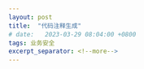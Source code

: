```yaml
---
layout: post
title:  "代码注释生成"
# date:   2023-03-29 08:04:00 +0800
tags: 业务安全
excerpt_separator: <!--more-->
---
```


<head>
    <script src="https://cdn.mathjax.org/mathjax/latest/MathJax.js?config=TeX-AMS-MML_HTMLorMML" type="text/javascript"></script>
    <script type="text/x-mathjax-config">
        MathJax.Hub.Config({
            tex2jax: {
            skipTags: ['script', 'noscript', 'style', 'textarea', 'pre'],
            inlineMath: [['$','$']]
            
            }
        });
    </script>
</head>





在一篇关于代码注释生成的综述[\[1\]](#1) 中，将注释生成大体上分为Information Retrieval Based、NN based 以及其他方法。本文主要关注基于NN的注释生成方法。代码注释生成是一个经典NL-PL问题，NL=natural language，PL=programming language。 <!--more--> 一个从sql到描述的例子：

<div align="center">
  <img src="/_posts/codenn.png" width = 500 />
</div>

# CodeNN

CodeNN[\[2\]](#2) 基于LSTM+attention机制实现注释生成，注意力机制作用于LSTM状态向量与代码token embedding之间。模型接结构如下图。
其中 $c_i$ 表示代码token，$F$ 为其Embedding。$n_i$ 表示注释token，$E$ 为其Embedding。$h_i$表示LSTM的hidden state，$A$ 表示attention模块，隐藏状态$h_i$作为Q，代码token的embedding作为K和V，通过attention机制得到向量$t_i$，与隐藏状态$h_i$相加用于预测注释token。

<div align="center">
  <img src="/_posts/codennstructure.png" width = 500 />
</div>

一些实现细节：
- 训练序列的开头结尾加入了 \<START> \<END> token，频率小于3的token统一为\<UKN>。
- SQL数据集代码token数为31,667，注释token数为7,470，数据对为32,337个；C#数据集代码token数为747，注释token数为2,506，数据对为66,015个。

# DeepCom
DeepCom[\[3\]](#3) 相比 CodeNN[\[2\]](#2) 有两点变化：
- 利用LSTM+attention构建Seq2Seq结构
- 引入基于AST(Abstract Syntax Tree)的结构特征

## 基于LSTM+attention的Seq2Seq模型结构

<div align="center">
  <img src="/_posts/deepcomstructure.png" width = 500 />
</div>
整体结构参照经典Encoder Decoder结构，我们把焦点放在context vector和decoder输出部分$P(Y|X)$。Context vector的计算依赖attention，decoder的hidden state $h_{t-1}$作为Q，encoder的hidden state $s$ 作为K和V，通过attention机制得到context vector。输出部分如下估计$p(y_i|y_1,...,y_{i-1},x) = g(h_{t-1}, y_{t-1}, c_i)$，其中$c_i$为context vector。

## AST 和 SBT遍历
代码都可以抽象为[AST](https://en.wikipedia.org/wiki/Abstract_syntax_tree)，AST的前序、中序遍历等常规遍历可能存在歧义：同一个遍历结果可能对应多种函数实现，因此提出SBT遍历，SBT遍历可以唯一地恢复为对应的AST。下面是一个例子。

<div align="center">
  <img src="/_posts/ast.png" width = 500 />
</div>

## 一些实现细节
- 使用的数据集是9714个github java项目，69708个method-doc pair
- Attention-based Seq2Seq 结构的引入带来了大部分增益，AST带来小幅增益

<div align="center">
  <img src="/_posts/seq2seqimprove.png" width = 400 />
</div>

# Hybrid2Seq_Attn_Drl [\[4\]](#4)
该方法的主要改变是直接使用BLEU作为奖赏函数进行强化学习训练，使用Actor-Critc结构。
![Hybrid2Seq](/_posts/hybrid2seq.png)
# Code2Seq [\[5\]](#5)

<div align="center">
  <img src="/_posts/code2seq.png" width = 800 />
</div>
Code2Seq的主要思想是通过路径采样对AST树的结构和节点分别做表示，同样使用encoder-decoder结构。
## AST path encoder
从网络结构图的左侧可以看出，它针对每个path计算其表示，再送入全连接层。
Path的选择方法：给定一个AST树，有众多叶子节点，这些叶子节点两两之间可以形成路径，在这些路径中随机采样若干个作为模型的输入。这样做的背后的原理是：实现相同功能的两个不同代码，虽然AST会有差别，但叶子结点之间的路径会保持一致性，这种表示能增加泛化性。
至于表示的部分，假设一个path可表示为$x=v_1,v_2,...v_l$，其中$v_1$，$v_l$为两个端点，整个path的表示由三部分组成：$path\\_encoder(x)$ 来自一个Bi-LSTM， $node\\_encoder(v_1)$和$node\\_encoder(v_l)$分别是两个端点的表示，计算方法在下节Token Representation介绍。
## Token Representation 
Token Representation是一个Trick，也是为了提高泛化能力，例子是$ArrayList$ 会被拆分为$Array$和$List$。每个端点的表示会先把它拆分为token，再把每个token的embedding加起来。在后续很多工作中也使用了这个技巧。

# Transformer Based [\[6\]](#6)
在原始Transformer基础上增加两个模块，就超过当时SOTA方法：“We want to emphasize that our proposed approach is simple but effective as it outperformsthe fancy and sophisticated state-of-the-art sourcecode summarization techniques by a significant margin.”这两个模块分别是：

1. Copy Attention 
模块的目的是允许模型从原始输入中拷贝一些关键词到输出中去。使用的方法来自[\[7\]](#7)。
2. Pairwise relationship encoding
相对位置embedding通过在$V$和$K$两部分计算中引入可训练的$\alpha_{ij}^V$ 和 $\alpha_{ij}^K$实现：

<center>$ o_i = \sum_{j=1}^{n} \alpha_{ij}(x_jW^V+a_{ij}^V ) $</center>

<center>$ e_{ij} = \frac{x_i W^Q (x_j W^K+ \alpha_{ij}^K)}{\sqrt{(d_k)}}  $</center>

此外有一个观察：基于Transformer的模型对AST特征不敏感，加了没啥用。
# Rencos [\[8\]](#8)
Rencos全称 Retrieval-based Neural Source Code Summarizer，在encoder-decoder方法基础上引入了Retrieval思路。
![Rencos](/_posts/rencos.png)
检索的步骤通过语法相似和语意相似两个通道完成，检索到的两个样本，再加上测试样本，最终进入encoder-decoder作为输入。Encoder使用Bi-LSTM，三路结果在decoder中分别输出概率，通过权重组合得到最终概率。
语法相似直接借助Lucene引擎，语意相似借助LSTM的隐藏状态做max_pooling后算cosine距离。

# CodeBert [\[9\]](#9)
整个模型结构完全复用RoBERTa-base，具体操作包括：
1. Code与Doc的序列拼接表示为：$[CLS],w_1, ..., w_n,[SEP],c_1,...,c_m,[EOS]$
2. 用两个任务训练：MLM 和 RTD（Replaced Token Detection），RTD工作原理是：先用一个简单的token生成器（文中用n-gram生成）对一个位置生成候选token，替代掉原来token，逾训练的任务是对每个位置预测当前token是否是生成的。
3. 用了2,137,293条双模态数据，6,452,446条代码单模态数据，包含go, java, js, php, python, ruby 代码。

作者在其他语言（C#）代码上做泛化能力测试，效果只比Code2Seq差一点，差的原因推测是没有引入AST信息。没跟Transformer Based方法做对比。

# PLBART [\[10\]](#10)
从名字上可以看出，它的结构采用BART，BART结构简单理解就是BERT encoder结果加上GPT decoder结构。训练任务是denoise：输入一个污染的序列，预测原始序列。PLBART中污染的方法有：token mask，删除，infilling。infilling指随机选一段token，用一个mask替代掉。这个预训练模型用到的数据量更是巨大：4.7亿个java文本，2.1亿个python文本，0.47亿个自然文本。
序列输入输出的形式如下图。PLBART另一个好处是它原生解决的就是seq2seq问题，用起来比Bert方便。

<div align="center">
  <img src="/_posts/plbart.png" width = 800 />
</div>



## 附录
<div id="1">[1] Song, X., Sun, H., Wang, X., &#38; Yan, J. (2019). A Survey of Automatic Generation of Source Code Comments: Algorithms and Techniques. <i>IEEE Access</i>, <i>7</i>, 111411–111428. https://doi.org/10.1109/ACCESS.2019.2931579 </div>

<div id="2">[2] Iyer, S., Konstas, I., Cheung, A., &#38; Zettlemoyer, L. (2016). Summarizing source code using a neural attention model. <i>Proceedings of the 54th Annual Meeting of the Association for Computational Linguistics (Volume 1: Long Papers)</i>, 2073–2083.</div>

<div id="3">[3] Hu, X., Li, G., Xia, X., Lo, D., &#38; Jin, Z. (2018). Deep code comment generation. <i>Proceedings of the 26th Conference on Program Comprehension</i>, 200–210.</div>

<div id="4">[4] Wan, Y., Zhao, Z., Yang, M., Xu, G., Ying, H., Wu, J., &#38; Yu, P. S. (2018). Improving automatic source code summarization via deep reinforcement learning. <i>Proceedings of the 33rd ACM/IEEE International Conference on Automated Software Engineering</i>, 397–407.</div>

<div id="5">[5] Alon, U., Brody, S., Levy, O., &#38; Yahav, E. (2018). code2seq: Generating sequences from structured representations of code. <i>ArXiv Preprint ArXiv:1808.01400</i>.</div>

<div id="6">[6] Ahmad, W. U., Chakraborty, S., Ray, B., &#38; Chang, K.-W. (2020). A transformer-based approach for source code summarization. <i>ArXiv Preprint ArXiv:2005.00653</i>.</div>

<div id="7">[7] Nishida, K., Saito, I., Nishida, K., Shinoda, K., Otsuka, A., Asano, H., &#38; Tomita, J. (2019). <i>Multi-style Generative Reading Comprehension</i>.</div>

<div id="8">[8] Zhang, J., Wang, X., Zhang, H., Sun, H., &#38; Liu, X. (2020). Retrieval-based neural source code summarization. <i>Proceedings of the ACM/IEEE 42nd International Conference on Software Engineering</i>, 1385–1397.</div>

<div id="9">[9] Feng, Z., Guo, D., Tang, D., Duan, N., Feng, X., Gong, M., Shou, L., Qin, B., Liu, T., Jiang, D., &#38; Zhou, M. (2020). <i>CodeBERT: A Pre-Trained Model for Programming and Natural Languages</i>.</div>


<div id="10">[10] Ahmad, W. U., Chakraborty, S., Ray, B., &#38; Chang, K.-W. (2021). Unified pre-training for program understanding and generation. <i>ArXiv Preprint ArXiv:2103.06333</i>.</div>